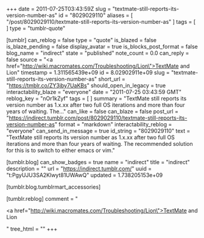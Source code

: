 +++
date = 2011-07-25T03:43:59Z
slug = "textmate-still-reports-its-version-number-as"
id = "8029029110"
aliases = [ "/post/8029029110/textmate-still-reports-its-version-number-as" ]
tags = [ ]
type = "tumblr-quote"

[tumblr]
can_reblog = false
type = "quote"
is_blazed = false
is_blaze_pending = false
display_avatar = true
is_blocks_post_format = false
blog_name = "indirect"
state = "published"
note_count = 0.0
can_reply = false
source = "<a href=\"http://wiki.macromates.com/Troubleshooting/Lion\">TextMate and Lion</a>"
timestamp = 1.311565439e+09
id = 8.02902911e+09
slug = "textmate-still-reports-its-version-number-as"
short_url = "https://tmblr.co/ZY3jby7UaKBs"
should_open_in_legacy = true
interactability_blaze = "everyone"
date = "2011-07-25 03:43:59 GMT"
reblog_key = "nOr1kZyf"
tags = [ ]
summary = "TextMate still reports its version number as 1.x.xx after two full OS iterations and more than four years of waiting. The..."
can_like = false
can_blaze = false
post_url = "https://indirect.tumblr.com/post/8029029110/textmate-still-reports-its-version-number-as"
format = "markdown"
interactability_reblog = "everyone"
can_send_in_message = true
id_string = "8029029110"
text = "TextMate still reports its version number as 1.x.xx after two full OS iterations and more than four years of waiting. The recommended solution for this is to switch to either emacs or vim."

[tumblr.blog]
can_show_badges = true
name = "indirect"
title = "indirect"
description = ""
url = "https://indirect.tumblr.com/"
uuid = "t:PgyUJU3SA2Klwyt81UWAwQ"
updated = 1.738205153e+09

[tumblr.blog.tumblrmart_accessories]

[tumblr.reblog]
comment = "<p><a href=\"http://wiki.macromates.com/Troubleshooting/Lion\">TextMate and Lion</a></p>"
tree_html = ""
+++
